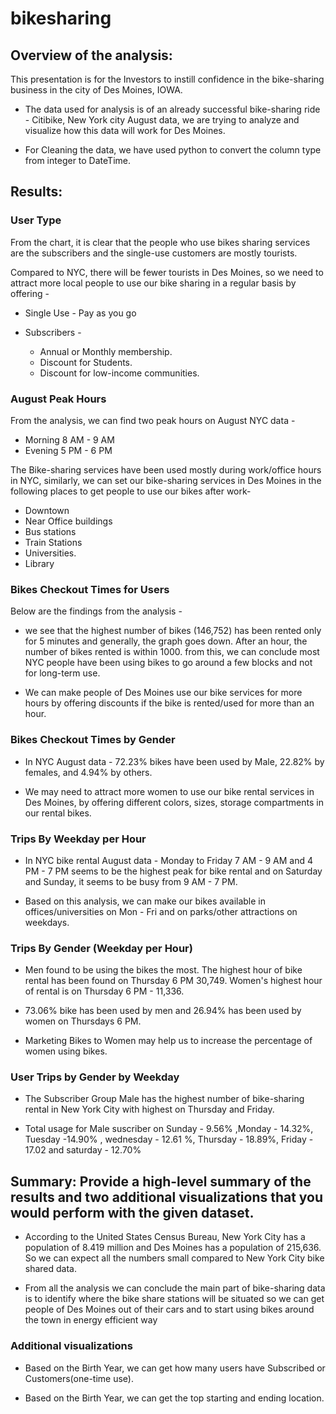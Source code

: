 # bikesharing

## Overview of the analysis:

This presentation is for the Investors to instill confidence in the bike-sharing business in the city of Des Moines, IOWA.

* The data used for analysis is of an already successful bike-sharing ride - Citibike, New York city August data, we are trying to analyze and visualize how this data will work for Des Moines.

* For Cleaning the data, we have used python to convert the column type from integer to DateTime.

## Results:

### User Type

From the chart, it is clear that the people who use bikes sharing services are the subscribers and the single-use customers are mostly tourists.

Compared to NYC, there will be fewer tourists in Des Moines, so we need to attract more local people to use our bike sharing in a regular basis by offering -

* Single Use - Pay as you go

* Subscribers -
    * Annual or Monthly membership.
    * Discount for Students.
    * Discount for low-income communities.

### August Peak Hours

From the analysis, we can find two peak hours on August NYC data -

* Morning 8 AM - 9 AM 
* Evening 5 PM - 6 PM

The Bike-sharing services have been used mostly during work/office hours in NYC, similarly, we can set our bike-sharing services in Des Moines in the following places to get people to use our bikes after work-

* Downtown
* Near Office buildings
* Bus stations
* Train Stations
* Universities.
* Library

### Bikes Checkout Times for Users

Below are the findings from the analysis -  

* we see that the highest number of bikes (146,752) has been rented only for 5 minutes and generally, the graph goes down. After an hour, the number of bikes rented is within 1000. from this, we can conclude most NYC people have been using bikes to go around a few blocks and not for long-term use.

* We can make people of Des Moines use our bike services for more hours by offering discounts if the bike is rented/used for more than an hour.

### Bikes Checkout Times by Gender

* In NYC August data - 72.23% bikes have been used by Male, 22.82% by females, and 4.94% by others.

* We may need to attract more women to use our bike rental services in Des Moines, by offering different colors, sizes, storage compartments in our rental bikes.

### Trips By Weekday per Hour 

* In NYC bike rental August data - Monday to Friday 7 AM - 9 AM and 4 PM - 7 PM seems to be the highest peak for bike rental and on Saturday and Sunday, it seems to be busy from 9 AM - 7 PM.

* Based on this analysis, we can make our bikes available in offices/universities on Mon - Fri and on parks/other attractions on weekdays.

### Trips By Gender (Weekday per Hour)

* Men found to be using the bikes the most. The highest hour of bike rental has been found on Thursday 6 PM 30,749. Women's highest hour of rental is on Thursday 6 PM  - 11,336. 

* 73.06% bike has been used by men and 26.94% has been used by women on Thursdays 6 PM.

* Marketing Bikes to Women may help us to increase the percentage of women using bikes.


### User Trips by Gender by Weekday

* The Subscriber Group Male has the highest number of bike-sharing rental in New York City with highest on Thursday and Friday.

* Total usage for Male suscriber on Sunday - 9.56% ,Monday - 14.32%, Tuesday -14.90% , wednesday - 12.61 %, Thursday - 18.89%, Friday - 17.02 and saturday - 12.70% 

## Summary: Provide a high-level summary of the results and two additional visualizations that you would perform with the given dataset.

* According to the United States Census Bureau, New York City has a population of 8.419 million and Des Moines has a population of 215,636. So we can expect all the numbers small compared to New York City bike shared data.

*  From all the analysis we can conclude the main part of bike-sharing data is to identify where the bike share stations will be situated so we can get people of Des Moines out of their cars and to start using  bikes around the town in energy efficient way

### Additional visualizations

* Based on the Birth Year, we can get how many users have Subscribed or Customers(one-time use).

* Based on the Birth Year, we can get the top starting and ending location.
